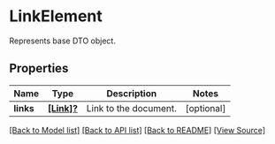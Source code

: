 # LinkElement
Represents base DTO object.

## Properties
Name | Type | Description | Notes
------------ | ------------- | ------------- | -------------
**links** | [**[Link]?**](Link.md) | Link to the document. | [optional]

[[Back to Model list]](../README.md#documentation-for-models) [[Back to API list]](../README.md#documentation-for-api-endpoints) [[Back to README]](../README.md) [[View Source]](../src/models/LinkElement.ts)

